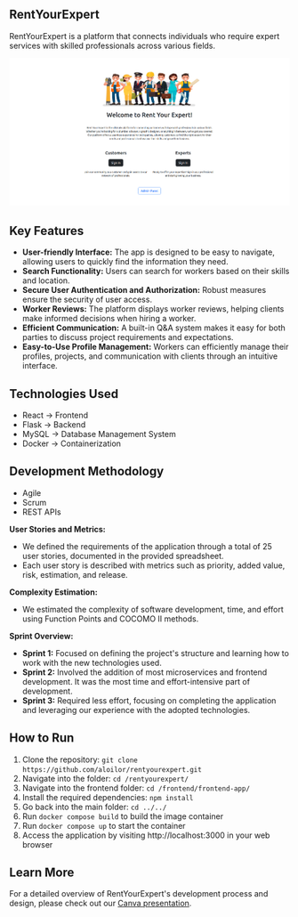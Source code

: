 ## RentYourExpert
RentYourExpert is a platform that connects individuals who require expert services with skilled professionals across various fields.

<p align="left">
  <img src="./assets/img/home-page.png" width="800" alt="Alt Text">
</p>


## Key Features
- **User-friendly Interface:** The app is designed to be easy to navigate, allowing users to quickly find the information they need.
- **Search Functionality:** Users can search for workers based on their skills and location.
- **Secure User Authentication and Authorization:** Robust measures ensure the security of user access.
- **Worker Reviews:** The platform displays worker reviews, helping clients make informed decisions when hiring a worker.
- **Efficient Communication:** A built-in Q&A system makes it easy for both parties to discuss project requirements and expectations.
- **Easy-to-Use Profile Management:** Workers can efficiently manage their profiles, projects, and communication with clients through an intuitive interface.

## Technologies Used
- React &#8594; Frontend
- Flask &#8594; Backend
- MySQL &#8594; Database Management System
- Docker &#8594; Containerization

## Development Methodology
- Agile
- Scrum
- REST APIs

**User Stories and Metrics:**
- We defined the requirements of the application through a total of 25 user stories, documented in the provided spreadsheet.
- Each user story is described with metrics such as priority, added value, risk, estimation, and release.


**Complexity Estimation:**
- We estimated the complexity of software development, time, and effort using Function Points and COCOMO II methods.



**Sprint Overview:**
- **Sprint 1:** Focused on defining the project's structure and learning how to work with the new technologies used.
- **Sprint 2:** Involved the addition of most microservices and frontend development. It was the most time and effort-intensive part of development.
- **Sprint 3:** Required less effort, focusing on completing the application and leveraging our experience with the adopted technologies.

## How to Run
1. Clone the repository: `git clone https://github.com/aloilor/rentyourexpert.git`
2. Navigate into the folder:  `cd /rentyourexpert/ `
3. Navigate into the frontend folder:  `cd /frontend/frontend-app/`
4. Install the required dependencies:  `npm install`
5. Go back into the main folder:  `cd ../../ `
6. Run  `docker compose build` to build the image container
7. Run  `docker compose up` to start the container
8. Access the application by visiting http://localhost:3000 in your web browser


## Learn More

For a detailed overview of RentYourExpert's development process and design, please check out our [Canva presentation](https://www.canva.com/design/DAFegq7cqAs/xs79qSubU77cN-Ze8SJBHg/edit?utm_content=DAFegq7cqAs&utm_campaign=designshare&utm_medium=link2&utm_source=sharebutton).
